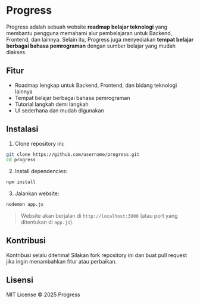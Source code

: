 # Progress

Progress adalah sebuah website **roadmap belajar teknologi** yang membantu pengguna memahami alur pembelajaran untuk Backend, Frontend, dan lainnya. Selain itu, Progress juga menyediakan **tempat belajar berbagai bahasa pemrograman** dengan sumber belajar yang mudah diakses.

## Fitur
- Roadmap lengkap untuk Backend, Frontend, dan bidang teknologi lainnya
- Tempat belajar berbagai bahasa pemrograman
- Tutorial langkah demi langkah
- UI sederhana dan mudah digunakan

## Instalasi

1. Clone repository ini:
```bash
git clone https://github.com/username/progress.git
cd progress
```

2. Install dependencies:
```bash
npm install
```

3. Jalankan website:
```bash
nodemon app.js
```

> Website akan berjalan di `http://localhost:3000` (atau port yang ditentukan di `app.js`).

## Kontribusi
Kontribusi selalu diterima! Silakan fork repository ini dan buat pull request jika ingin menambahkan fitur atau perbaikan.

## Lisensi
MIT License © 2025 Progress
